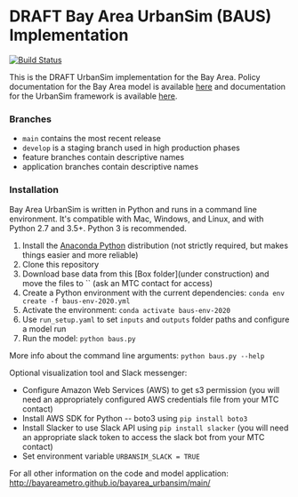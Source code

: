 DRAFT Bay Area UrbanSim (BAUS) Implementation
=======

[![Build Status](https://travis-ci.org/UDST/bayarea_urbansim.svg?branch=master)](https://travis-ci.org/UDST/bayarea_urbansim)

This is the DRAFT UrbanSim implementation for the Bay Area. Policy documentation for the Bay Area model is available [here](http://data.mtc.ca.gov/bayarea_urbansim/) and documentation for the UrbanSim framework is available [here](https://udst.github.io/urbansim/).

### Branches
* `main` contains the most recent release
* `develop` is a staging branch used in high production phases
* feature branches contain descriptive names
* application branches contain descriptive names

### Installation

Bay Area UrbanSim is written in Python and runs in a command line environment. It's compatible with Mac, Windows, and Linux, and with Python 2.7 and 3.5+. Python 3 is recommended.

1. Install the [Anaconda Python](https://www.anaconda.com/products/individual#Downloads) distribution (not strictly required, but makes things easier and more reliable)
2. Clone this repository
3. Download base data from this [Box folder](under construction) and move the files to `` (ask an MTC contact for access)
4. Create a Python environment with the current dependencies: `conda env create -f baus-env-2020.yml`
5. Activate the environment: `conda activate baus-env-2020`
6. Use `run_setup.yaml` to set `inputs` and `outputs` folder paths and configure a model run
7. Run the model: `python baus.py` 

More info about the command line arguments: `python baus.py --help`

Optional visualization tool and Slack messenger: 
* Configure Amazon Web Services (AWS) to get s3 permission (you will need an appropriately configured AWS credentials file from your MTC contact) 
* Install AWS SDK for Python -- boto3 using `pip install boto3`
* Install Slacker to use Slack API using `pip install slacker` (you will need an appropriate slack token to access the slack bot from your MTC contact)
* Set environment variable `URBANSIM_SLACK = TRUE`

For all other information on the code and model application: http://bayareametro.github.io/bayarea_urbansim/main/